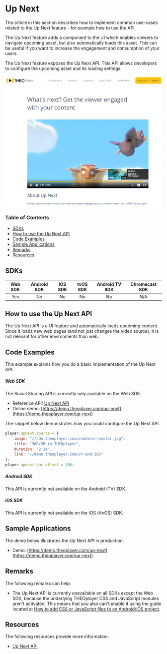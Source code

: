 # Up Next

The article in this section describes how to implement common use-cases related to the Up Next feature - for example how to use the API.

The Up Next feature adds a component to the UI which enables viewers to navigate upcoming asset, but also automatically loads this asset. This can be useful if you want to increase the engagement and consumption of your users.

The Up Next feature exposes the Up Next API. This API allows developers to configure the upcoming asset and its loading settings.

![Up Next](../../assets/img/up-next.PNG "Up Next")

### Table of Contents
- [SDKs](#sdks)
- [How to use the Up Next API](#how-to-use-the-up-next-api)
- [Code Examples](#code-examples)
- [Sample Applications](#sample-applications)
- [Remarks](#remarks)
- [Resources](#resources)


## SDKs

| Web SDK | Android SDK | iOS SDK | tvOS SDK| Android TV SDK | Chromecast SDK |
| :-----: | :---------: | :-----: | :--: | :------------: | :------------: |
|   Yes   |     No     |   No   | No  |      No      |      N/A       |


## How to use the Up Next API

The Up Next API is a UI feature and automatically loads upcoming content. Since it loads new web pages (and not just changes the video source), it is not relevant for other environments than web.

## Code Examples

This example explains how you do a basic implementation of the Up Next API.

##### Web SDK

The Social Sharing API is currently only available on the Web SDK.

- Reference API: [Up Next API](https://docs.portal.theoplayer.com/api-reference/web/theoplayer.player.upnext.md)
- Online demo: [https://demo.theoplayer.com/up-next](https://demo.theoplayer.com/up-next)

The snippet below demonstrates how you could configure the Up Next API.

```js
player.upnext.source = {
    image: "//cdn.theoplayer.com/video/vr/poster.jpg",
    title: "360/VR in THEOplayer",
    duration: "2:14",
    link: "//demo.theoplayer.com/vr-and-360"
};
player.upnext.bar.offset = 106;
```

##### Android SDK

This API is currently not available on the Android (TV) SDK.

##### iOS SDK

This API is currently not available on the iOS (/tvOS) SDK.

## Sample Applications

The demo below illustrates the Up Next API in production.

- Demo: [https://demo.theoplayer.com/up-next](https://demo.theoplayer.com/up-next)

## Remarks

The following remarks can help:

- The Up Next API is currently unavailable on all SDKs except the Web SDK, because the underlying THEOplayer CSS and JavaScript modules aren't activated. This means that you also can't enable it using the guide located at [How to add CSS or JavaScript files to an Android/iOS project](../../faq/01-how-to-add-css-or-javascript-files-to-android-ios.md).

## Resources

The following resources provide more information:

- [Up Next API](https://docs.portal.theoplayer.com/api-reference/web/theoplayer.player.upnext.md)